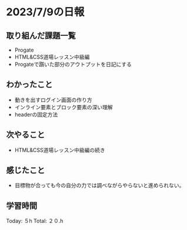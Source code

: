 # 2023/7/9の日報
## 取り組んだ課題一覧
* Progate
 * HTML&CSS道場レッスン中級編
* Progateで躓いた部分のアウトプットを日記にする
## わかったこと
 * 動きを出すログイン画面の作り方
 * インライン要素とブロック要素の深い理解
 * headerの固定方法
## 次やること
* HTML&CSS道場レッスン中級編の続き
## 感じたこと
* 目標物が合っても今の自分の力では調べながらやらないと進められない。
## 学習時間
Today: ５h
Total: ２０.h
